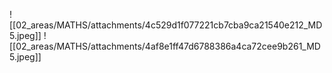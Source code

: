 ![[02_areas/MATHS/attachments/4c529d1f077221cb7cba9ca21540e212_MD5.jpeg]]
![[02_areas/MATHS/attachments/4af8e1ff47d6788386a4ca72cee9b261_MD5.jpeg]]